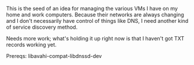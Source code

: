 This is the seed of an idea for managing the various VMs I have on my
home and work computers. Because their networks are always changing and
I don't necessarily have control of things like DNS, I need another kind
of service discovery method.

Needs more work; what's holding it up right now is that I haven't got
TXT records working yet.

Prereqs: libavahi-compat-libdnssd-dev
